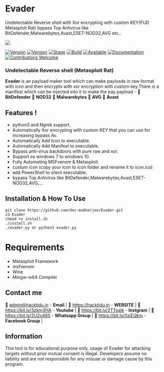 # Evader     
 Undetectable Reverse shell with Xor encrypting with custom KEY(FUD Metasploit Rat) bypass Top Antivirus like   BitDefender,Malwarebytes,Avast,ESET-NOD32,AVG etc..

<img src="https://i.ibb.co/4f9tWg4/EVADER.png"/> 
 
[![Version](https://img.shields.io/badge/Evader-1.0.1-brightgreen.svg?maxAge=259200)]()
[![Version](https://img.shields.io/badge/Codename-BlackHat-red.svg?maxAge=259200)]()
[![Stage](https://img.shields.io/badge/Release-Stable-brightgreen.svg)]()
[![Build](https://img.shields.io/badge/Supported_OS-Linux-orange.svg)]()
[![Available](https://img.shields.io/badge/Available-KaliLinux-orange.svg?maxAge=259200)]()
[![Documentation](https://img.shields.io/badge/Dev_Mukherjee-Hacktidu-red.svg?maxAge=259200)]()
[![Contributions Welcome](https://img.shields.io/badge/Type-FUD-blue.svg?style=flat)]()

###  Undetectable Reverse shell (Metasploit Rat) 

**Evader** is an payload maker tool which can make payloads in raw format with icon and then encrypts with xor encryption with custom key.There is a manifest which can be injected into it to make the pay payload - 
🔴 **BitDefender**
🔴 **NOD32**
🔴 **Malwarebytes**
🔴 **AVG**
🔴 **Avast**

 ## Features !
- python3 and Ngrok support.
- Automatically Xor encrypting with custum KEY that you can use for increasing bypass Av.
- Automatically Add Icon to executable.
- Automatically Add Manifest to executable.
- Bypass anti-virus backdoors with pure raw and xor.
- Support os windows 7 to windows 10.
- Fully Automating MSFvenom & Metasploit.
- custum icon (copy your icon to icon folder and rename it to icon.ico)
- add PowerShell to silent executable.
- bypass Top Antivirus like BitDefender,Malwarebytes,Avast,ESET-NOD32,AVG,...

## Installation & How To Use
```
git clone https://github.com/dev-mukherjee/Evader.git
cd Evader
chmod +x install.sh
./install.sh
./evader.py or python3 evader.py
```
# Requirements
- Metasploit Framework
- msfvenom
- Wine
- Mingw-w64 Compiler

## Contact me
🔴 admin@hacktidu.in - **Email** |
🔴 https://hacktidu.in - **WEBSITE** |
🔴 https://bit.ly/3zkm3HA - **Youtube** |
🔴 https://bit.ly/2TToalk - **Instgram** |
🔴 https://bit.ly/2U2v485 - **Whatsapp Group** |
🔴 https://bit.ly/3xjEQkm - **Facebook Group** |

## Information

 This tool is for educational purpose only, usage of Evader for attacking targets without prior mutual consent is illegal.
 Developers assume no liability and are not responsible for any misuse or damage cause by this program.
